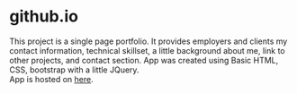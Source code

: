 # github.io
This project is a single page portfolio. It provides employers and clients my contact information, technical skillset, a little background about me, link to other projects, and contact section.
App was created using Basic HTML, CSS, bootstrap with a little JQuery.  
App is hosted on [here](http://www.jealob.com).
